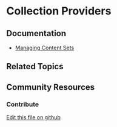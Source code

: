 # Collection Providers

## Documentation

* [Managing Content Sets](https://portal.liferay.dev/docs/7-2/user/-/knowledge_base/u/content-sets)

## Related Topics


## Community Resources


### Contribute

[Edit this file on github](https://github.com/olafk/controlpanel-documentation-docs/blob/master/md/72en/com_liferay_asset_list_web_portlet_AssetListPortlet/view_info_list_providers.jsp.md)
